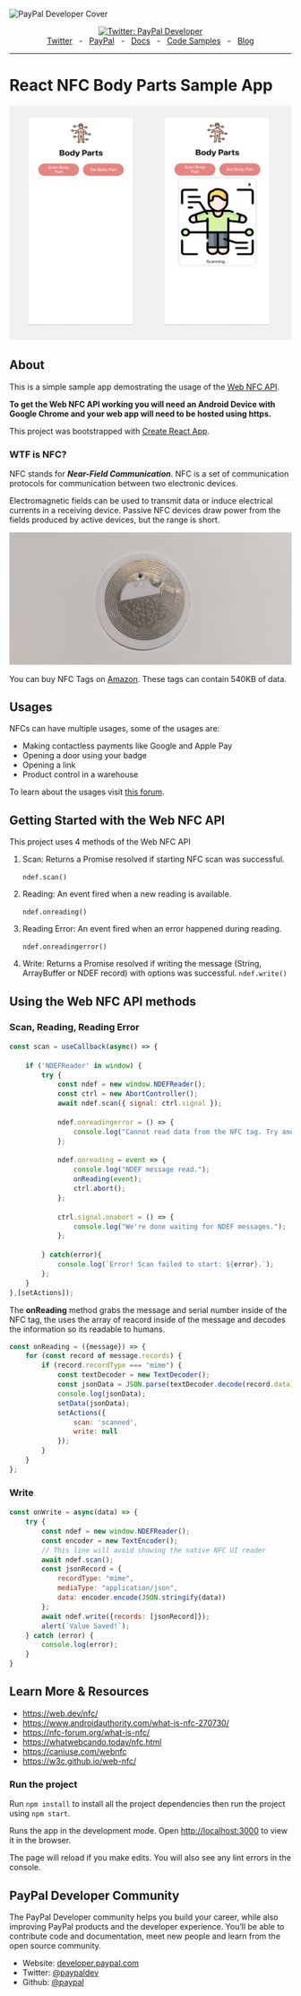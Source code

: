 ![PayPal Developer Cover](https://github.com/paypaldev/.github/blob/main/pp-cover.png)
<div align="center">
  <a href="https://twitter.com/paypaldev" target="_blank">
    <img alt="Twitter: PayPal Developer" src="https://img.shields.io/twitter/follow/paypaldev?style=social" />
  </a>
  <br />
  <a href="https://twitter.com/paypaldev" target="_blank">Twitter</a>
    <span>&nbsp;&nbsp;-&nbsp;&nbsp;</span>
  <a href="https://www.paypal.com/us/home" target="_blank">PayPal</a>
    <span>&nbsp;&nbsp;-&nbsp;&nbsp;</span>
  <a href="https://developer.paypal.com/home" target="_blank">Docs</a>
    <span>&nbsp;&nbsp;-&nbsp;&nbsp;</span>
  <a href="https://github.com/paypaldev" target="_blank">Code Samples</a>
    <span>&nbsp;&nbsp;-&nbsp;&nbsp;</span>
  <a href="https://dev.to/paypaldeveloper" target="_blank">Blog</a>
  <br />
  <hr />
</div>

# React NFC Body Parts Sample App
![alt NFC Tag](sc.png)
## About

This is a simple sample app demostrating the usage of the [Web NFC API](https://w3c.github.io/web-nfc/).

**To get the Web NFC API working you will need an Android Device with Google Chrome and your web app will need to be hosted using https.**

This project was bootstrapped with [Create React App](https://github.com/facebook/create-react-app).

### WTF is NFC?

NFC stands for **_Near-Field Communication_**. NFC is a set of communication protocols for communication between two electronic devices.

Electromagnetic fields can be used to transmit data or induce electrical currents in a receiving device. Passive NFC devices draw power from the fields produced by active devices, but the range is short.

![alt NFC Tag](nfc.jpg)

You can buy NFC Tags on [Amazon](https://www.amazon.com/gp/product/B0727NYX3B/ref=ppx_yo_dt_b_asin_title_o01_s00?ie=UTF8&psc=1). These tags can contain 540KB of data.

## Usages

NFCs can have multiple usages, some of the usages are:

- Making contactless payments like Google and Apple Pay
- Opening a door using your badge
- Opening a link
- Product control in a warehouse

To learn about the usages visit [this forum](https://nfc-forum.org/what-is-nfc/).

## Getting Started with the Web NFC API

This project uses 4 methods of the Web NFC API

1. Scan: Returns a Promise resolved if starting NFC scan was successful.

   `ndef.scan()`

2. Reading: An event fired when a new reading is available.

   `ndef.onreading()`

3. Reading Error: An event fired when an error happened during reading.

   `ndef.onreadingerror()`

4. Write: Returns a Promise resolved if writing the message (String, ArrayBuffer or NDEF record) with options was successful.
   `ndef.write()`

## Using the Web NFC API methods

### Scan, Reading, Reading Error

```javascript
const scan = useCallback(async() => {

    if ('NDEFReader' in window) { 
        try {
            const ndef = new window.NDEFReader();
            const ctrl = new AbortController();
            await ndef.scan({ signal: ctrl.signal });

            ndef.onreadingerror = () => {
                console.log("Cannot read data from the NFC tag. Try another one?");
            };
            
            ndef.onreading = event => {
                console.log("NDEF message read.");
                onReading(event);
                ctrl.abort();
            };

            ctrl.signal.onabort = () => {
                console.log("We're done waiting for NDEF messages.");
            };

        } catch(error){
            console.log(`Error! Scan failed to start: ${error}.`);
        };
    }
},[setActions]);
```

The **onReading** method grabs the message and serial number inside of the NFC tag, the uses the array of reacord inside of the message and decodes the information so its readable to humans.

```javascript
const onReading = ({message}) => {
    for (const record of message.records) {
        if (record.recordType === "mime") {
            const textDecoder = new TextDecoder();
            const jsonData = JSON.parse(textDecoder.decode(record.data));
            console.log(jsonData);
            setData(jsonData);
            setActions({
                scan: 'scanned',
                write: null
            });
        }
    }
};
```

### Write

```javascript
const onWrite = async(data) => {
    try {
        const ndef = new window.NDEFReader();
        const encoder = new TextEncoder();
        // This line will avoid showing the native NFC UI reader
        await ndef.scan();
        const jsonRecord = {
            recordType: "mime",
            mediaType: "application/json",
            data: encoder.encode(JSON.stringify(data))
        };
        await ndef.write({records: [jsonRecord]});
        alert(`Value Saved!`);
    } catch (error) {
        console.log(error);
    }
}
```

## Learn More & Resources

- https://web.dev/nfc/
- https://www.androidauthority.com/what-is-nfc-270730/
- https://nfc-forum.org/what-is-nfc/
- https://whatwebcando.today/nfc.html
- https://caniuse.com/webnfc
- https://w3c.github.io/web-nfc/

### Run the project

Run `npm install` to install all the project dependencies then run the project using
`npm start`.

Runs the app in the development mode.
Open [http://localhost:3000](http://localhost:3000) to view it in the browser.

The page will reload if you make edits.
You will also see any lint errors in the console.

## PayPal Developer Community
The PayPal Developer community helps you build your career, while also improving PayPal products and the developer experience. You’ll be able to contribute code and documentation, meet new people and learn from the open source community.

* Website: [developer.paypal.com](https://developer.paypal.com)
* Twitter: [@paypaldev](https://twitter.com/paypaldev)
* Github:  [@paypal](https://github.com/paypal)
